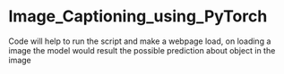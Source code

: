 # Image_Captioning_using_PyTorch

Code will help to run the script and make a webpage load, on loading a image the model would result the possible prediction about object in the image
